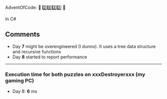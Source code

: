 AdventOfCode: :christmas_tree: :two::zero::two::two: :christmas_tree:


In C#


## Comments
* Day **7** might be overengineered (I dunno). It uses a tree data structure and recursive functions
* Day **8** started to report performance


-------------------------------------
### Execution time for both puzzles on xxxDestroyerxxx (my gaming PC)
* Day 8: **6** ms
